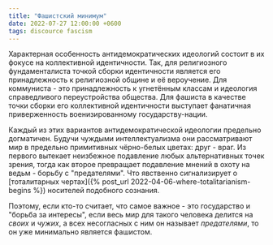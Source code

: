 ```yaml
---
title: "Фашистский минимум"
date: 2022-07-27 12:00:00 +0600
tags: discource fascism
---
```

Характерная особенность антидемократических идеологий состоит в их фокусе на коллективной идентичности. Так, для религиозного фундаменталиста точкой сборки идентичности является его принадлежность к религиозной общине и её вероучение. Для коммуниста - это принадлежность к угнетённым классам и идеология справедливого переустройства общества. Для фашиста в качестве точки сборки его коллективной идентичности выступает фанатичная приверженность военизированному государству-нации.

Каждый из этих вариантов антидемократической идеологии предельно догматичен. Будучи чуждыми интеллектуализма они рассматривают мир в предельно примитивных чёрно-белых цветах: друг - враг. Из первого вытекает неизбежное подавление любых альтернативных точек зрения, тогда как второе превращает подавление мнений в охоту на ведьм - борьбу с "предателями". Что явственно сигнализирует о [тоталитарных чертах]({% post_url 2022-04-06-where-totalitarianism-begins %}) носителей подобного сознания.

Поэтому, если кто-то считает, что самое важное - это государство и "борьба за интересы", если весь мир для такого человека делится на _своих_ и _чужих_, а всех несогласных с ним он называет _предателями_, то он уже минимально является фашистом.
